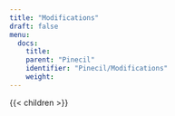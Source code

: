 ```yaml
---
title: "Modifications"
draft: false
menu:
  docs:
    title:
    parent: "Pinecil"
    identifier: "Pinecil/Modifications"
    weight: 
---
```


{{< children >}}
